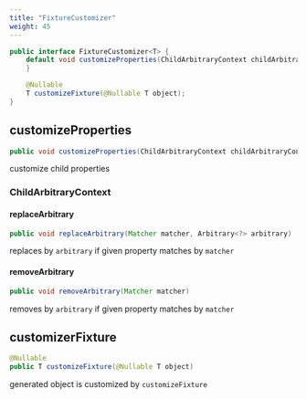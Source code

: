 ```yaml
---
title: "FixtureCustomizer"
weight: 45
---
```

```java
public interface FixtureCustomizer<T> {
	default void customizeProperties(ChildArbitraryContext childArbitraryContext) {
	}

	@Nullable
	T customizeFixture(@Nullable T object);
}
```

## customizeProperties
```java
public void customizeProperties(ChildArbitraryContext childArbitraryContext)
```
customize child properties


### ChildArbitraryContext
#### replaceArbitrary
```java
public void replaceArbitrary(Matcher matcher, Arbitrary<?> arbitrary)
```

replaces by `arbitrary` if given property matches by `matcher`


#### removeArbitrary
```java
public void removeArbitrary(Matcher matcher)
```

removes by `arbitrary` if given property matches by `matcher`

## customizerFixture
```java
@Nullable
public T customizeFixture(@Nullable T object)
```

generated object is customized by `customizeFixture`
